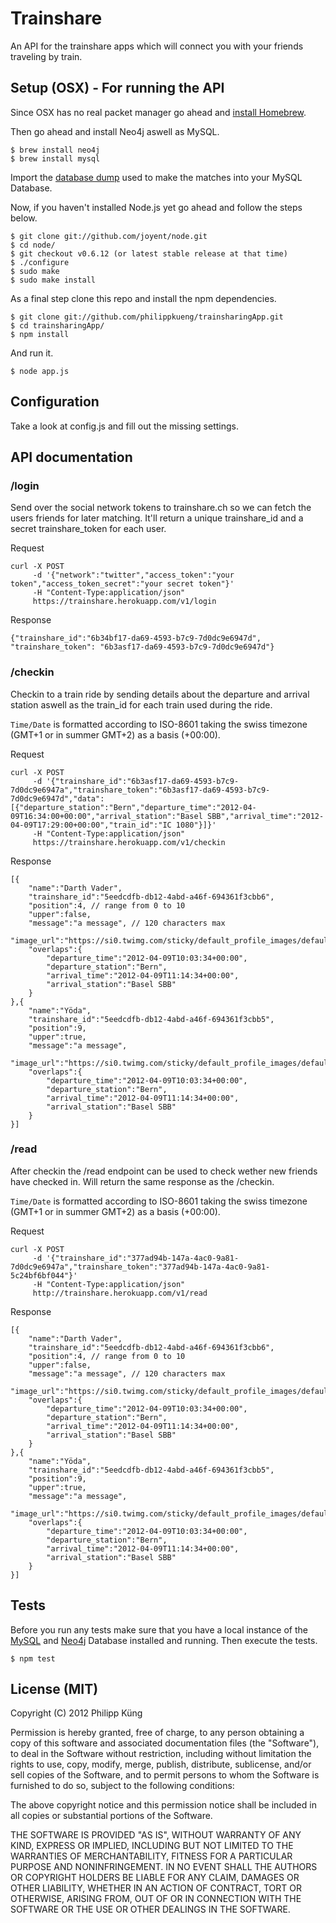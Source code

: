 # Trainshare

An API for the trainshare apps which will connect you with your friends traveling by train.

## Setup (OSX) - For running the API

Since OSX has no real packet manager go ahead and [install Homebrew](https://github.com/mxcl/homebrew/wiki/installation).

Then go ahead and install Neo4j aswell as MySQL.

    $ brew install neo4j
    $ brew install mysql
    
Import the [database dump](http://philippkueng.ch/files/trainsharing_routes.sql) used to make the matches into your MySQL Database.

Now, if you haven't installed Node.js yet go ahead and follow the steps below.

    $ git clone git://github.com/joyent/node.git
    $ cd node/
    $ git checkout v0.6.12 (or latest stable release at that time)
    $ ./configure
    $ sudo make
    $ sudo make install

As a final step clone this repo and install the npm dependencies.

    $ git clone git://github.com/philippkueng/trainsharingApp.git
    $ cd trainsharingApp/
    $ npm install
  
And run it.

    $ node app.js

## Configuration
Take a look at config.js and fill out the missing settings.

## API documentation

### /login

Send over the social network tokens to trainshare.ch so we can fetch the users friends for later matching. It'll return a unique trainshare_id and a secret trainshare_token for each user.

Request

    curl -X POST
         -d '{"network":"twitter","access_token":"your token","access_token_secret":"your secret token"}'
         -H "Content-Type:application/json"
         https://trainshare.herokuapp.com/v1/login
         
Response
    
    {"trainshare_id":"6b34bf17-da69-4593-b7c9-7d0dc9e6947d", "trainshare_token": "6b3asf17-da69-4593-b7c9-7d0dc9e6947d"}
    
### /checkin

Checkin to a train ride by sending details about the departure and arrival station aswell as the train_id for each train used during the ride. 

`Time/Date` is formatted according to ISO-8601 taking the swiss timezone (GMT+1 or in summer GMT+2) as a basis (+00:00).

Request

    curl -X POST
         -d '{"trainshare_id":"6b3asf17-da69-4593-b7c9-7d0dc9e6947a","trainshare_token":"6b3asf17-da69-4593-b7c9-7d0dc9e6947d","data":[{"departure_station":"Bern","departure_time":"2012-04-09T16:34:00+00:00","arrival_station":"Basel SBB","arrival_time":"2012-04-09T17:29:00+00:00","train_id":"IC 1080"}]}'
         -H "Content-Type:application/json"
         https://trainshare.herokuapp.com/v1/checkin
         
Response

    [{
        "name":"Darth Vader",
        "trainshare_id":"5eedcdfb-db12-4abd-a46f-694361f3cbb6",
        "position":4, // range from 0 to 10
        "upper":false,
        "message":"a message", // 120 characters max
        "image_url":"https://si0.twimg.com/sticky/default_profile_images/default_profile_3_bigger.png",
        "overlaps":{
            "departure_time":"2012-04-09T10:03:34+00:00",
            "departure_station":"Bern",
            "arrival_time":"2012-04-09T11:14:34+00:00",
            "arrival_station":"Basel SBB"
        }
    },{
        "name":"Yöda",
        "trainshare_id":"5eedcdfb-db12-4abd-a46f-694361f3cbb5",
        "position":9,
        "upper":true,
        "message":"a message",
        "image_url":"https://si0.twimg.com/sticky/default_profile_images/default_profile_3_biger.png",
        "overlaps":{
            "departure_time":"2012-04-09T10:03:34+00:00",
            "departure_station":"Bern",
            "arrival_time":"2012-04-09T11:14:34+00:00",
            "arrival_station":"Basel SBB"
        }
    }]
         
### /read

After checkin the /read endpoint can be used to check wether new friends have checked in. Will return the same response as the /checkin.

`Time/Date` is formatted according to ISO-8601 taking the swiss timezone (GMT+1 or in summer GMT+2) as a basis (+00:00).

Request

    curl -X POST
         -d '{"trainshare_id":"377ad94b-147a-4ac0-9a81-7d0dc9e6947a","trainshare_token":"377ad94b-147a-4ac0-9a81-5c24bf6bf044"}'
         -H "Content-Type:application/json"
         http://trainshare.herokuapp.com/v1/read
    
Response

    [{
        "name":"Darth Vader",
        "trainshare_id":"5eedcdfb-db12-4abd-a46f-694361f3cbb6",
        "position":4, // range from 0 to 10
        "upper":false,
        "message":"a message", // 120 characters max
        "image_url":"https://si0.twimg.com/sticky/default_profile_images/default_profile_3_bigger.png",
        "overlaps":{
            "departure_time":"2012-04-09T10:03:34+00:00",
            "departure_station":"Bern",
            "arrival_time":"2012-04-09T11:14:34+00:00",
            "arrival_station":"Basel SBB"
        }
    },{
        "name":"Yöda",
        "trainshare_id":"5eedcdfb-db12-4abd-a46f-694361f3cbb5",
        "position":9,
        "upper":true,
        "message":"a message",
        "image_url":"https://si0.twimg.com/sticky/default_profile_images/default_profile_3_biger.png",
        "overlaps":{
            "departure_time":"2012-04-09T10:03:34+00:00",
            "departure_station":"Bern",
            "arrival_time":"2012-04-09T11:14:34+00:00",
            "arrival_station":"Basel SBB"
        }
    }]

## Tests

Before you run any tests make sure that you have a local instance of the [MySQL](http://www.mysql.com/) and [Neo4j](http://neo4j.org/) Database installed and running. Then execute the tests.

    $ npm test

## License (MIT)

Copyright (C) 2012 Philipp Küng

Permission is hereby granted, free of charge, to any person obtaining a copy of this software and associated documentation files (the "Software"), to deal in the Software without restriction, including without limitation the rights to use, copy, modify, merge, publish, distribute, sublicense, and/or sell copies of the Software, and to permit persons to whom the Software is furnished to do so, subject to the following conditions:

The above copyright notice and this permission notice shall be included in all copies or substantial portions of the Software.

THE SOFTWARE IS PROVIDED "AS IS", WITHOUT WARRANTY OF ANY KIND, EXPRESS OR IMPLIED, INCLUDING BUT NOT LIMITED TO THE WARRANTIES OF MERCHANTABILITY, FITNESS FOR A PARTICULAR PURPOSE AND NONINFRINGEMENT. IN NO EVENT SHALL THE AUTHORS OR COPYRIGHT HOLDERS BE LIABLE FOR ANY CLAIM, DAMAGES OR OTHER LIABILITY, WHETHER IN AN ACTION OF CONTRACT, TORT OR OTHERWISE, ARISING FROM, OUT OF OR IN CONNECTION WITH THE SOFTWARE OR THE USE OR OTHER DEALINGS IN THE SOFTWARE.
